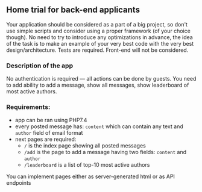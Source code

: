 ## Home trial for back-end applicants

Your application should be considered as a part of a big project, so don't use simple scripts and consider using a proper framework (of your choice though).
No need to try to introduce any optimizations in advance, the idea of the task is to make an example of your very best code with the very best design/architecture.
Tests are required. Front-end will not be considered.   

### Description of the app

No authentication is required — all actions can be done by guests. You need to add ability to add a message, show all messages, show leaderboard of most active authors.  

### Requirements:

* app can be ran using PHP7.4
* every posted message has: `content` which can contain any text and `author` field of email format
* next pages are required:
    * `/` is the index page showing all posted messages
    * `/add` is the page to add a message having two fields: `content` and `author`
    * `/leaderboard` is a list of top-10 most active authors

You can implement pages either as server-generated html or as API endpoints